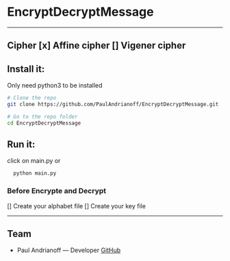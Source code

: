 # EncryptDecryptMessage

---
__Cipher__
[x] Affine cipher
[] Vigener cipher
---

## Install it:
Only need python3 to be installed
```sh
# Clone the repo
git clone https://github.com/PaulAndrianoff/EncryptDecryptMessage.git

# Go to the repo folder
cd EncryptDecryptMessage
```
## Run it:
click on main.py
or
```sh
  python main.py
```

### Before Encrypte and Decrypt
[] Create your alphabet file
[] Create your key file

---
## Team
* Paul Andrianoff — Developer [GitHub](https://github.com/PaulAndrianoff)
